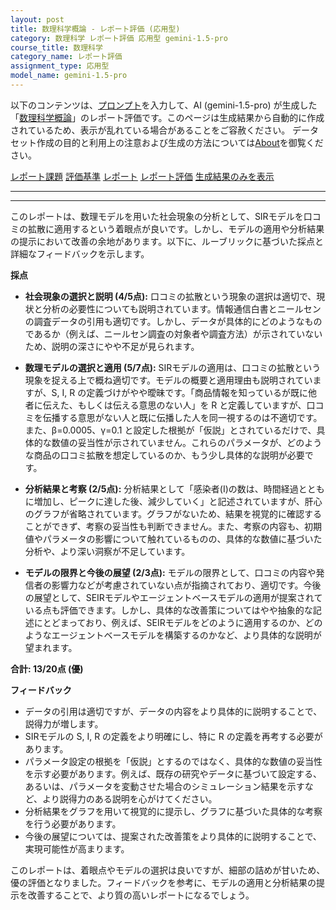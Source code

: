 ```yaml
---
layout: post
title: 数理科学概論 - レポート評価 (応用型)
category: 数理科学 レポート評価 応用型 gemini-1.5-pro
course_title: 数理科学
category_name: レポート評価
assignment_type: 応用型
model_name: gemini-1.5-pro
---
```


以下のコンテンツは、[プロンプト](https://github.com/takedatoshiyuki/synthetic_assignments/tree/main/generated/数理科学/gemini-1.5-pro/prompt_レポート評価-応用型.md)を入力して、AI (gemini-1.5-pro) が生成した「[数理科学概論](/contents/数理科学/)」のレポート評価です。このページは生成結果から自動的に作成されているため、表示が乱れている場合があることをご容赦ください。
データセット作成の目的と利用上の注意および生成の方法については[About](/About)を御覧ください。

[レポート課題](../レポート課題-応用型)
[評価基準](../評価基準-応用型)
[レポート](../レポート-応用型)
[レポート評価](../レポート評価-応用型)
[生成結果のみを表示](https://github.com/takedatoshiyuki/synthetic_assignments/tree/main/generated/数理科学/gemini-1.5-pro/レポート評価-応用型.md)
  

***
***
  
このレポートは、数理モデルを用いた社会現象の分析として、SIRモデルを口コミの拡散に適用するという着眼点が良いです。しかし、モデルの適用や分析結果の提示において改善の余地があります。以下に、ルーブリックに基づいた採点と詳細なフィードバックを示します。

**採点**

* **社会現象の選択と説明 (4/5点):** 口コミの拡散という現象の選択は適切で、現状と分析の必要性についても説明されています。情報通信白書とニールセンの調査データの引用も適切です。しかし、データが具体的にどのようなものであるか（例えば、ニールセン調査の対象者や調査方法）が示されていないため、説明の深さにやや不足が見られます。

* **数理モデルの選択と適用 (5/7点):** SIRモデルの適用は、口コミの拡散という現象を捉える上で概ね適切です。モデルの概要と適用理由も説明されていますが、S, I, R の定義づけがやや曖昧です。「商品情報を知っているが既に他者に伝えた、もしくは伝える意思のない人」を R と定義していますが、口コミを伝播する意思がない人と既に伝播した人を同一視するのは不適切です。また、β=0.0005、γ=0.1 と設定した根拠が「仮説」とされているだけで、具体的な数値の妥当性が示されていません。これらのパラメータが、どのような商品の口コミ拡散を想定しているのか、もう少し具体的な説明が必要です。

* **分析結果と考察 (2/5点):** 分析結果として「感染者(I)の数は、時間経過とともに増加し、ピークに達した後、減少していく」と記述されていますが、肝心のグラフが省略されています。グラフがないため、結果を視覚的に確認することができず、考察の妥当性も判断できません。また、考察の内容も、初期値やパラメータの影響について触れているものの、具体的な数値に基づいた分析や、より深い洞察が不足しています。

* **モデルの限界と今後の展望 (2/3点):** モデルの限界として、口コミの内容や発信者の影響力などが考慮されていない点が指摘されており、適切です。今後の展望として、SEIRモデルやエージェントベースモデルの適用が提案されている点も評価できます。しかし、具体的な改善策についてはやや抽象的な記述にとどまっており、例えば、SEIRモデルをどのように適用するのか、どのようなエージェントベースモデルを構築するのかなど、より具体的な説明が望まれます。

**合計: 13/20点 (優)**

**フィードバック**

* データの引用は適切ですが、データの内容をより具体的に説明することで、説得力が増します。
* SIRモデルの S, I, R の定義をより明確にし、特に R の定義を再考する必要があります。
* パラメータ設定の根拠を「仮説」とするのではなく、具体的な数値の妥当性を示す必要があります。例えば、既存の研究やデータに基づいて設定する、あるいは、パラメータを変動させた場合のシミュレーション結果を示すなど、より説得力のある説明を心がけてください。
* 分析結果をグラフを用いて視覚的に提示し、グラフに基づいた具体的な考察を行う必要があります。
* 今後の展望については、提案された改善策をより具体的に説明することで、実現可能性が高まります。


このレポートは、着眼点やモデルの選択は良いですが、細部の詰めが甘いため、優の評価となりました。フィードバックを参考に、モデルの適用と分析結果の提示を改善することで、より質の高いレポートになるでしょう。
